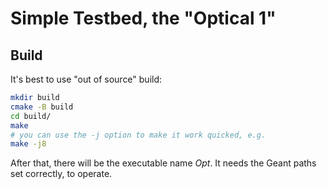 # Simple Testbed, the "Optical 1"

## Build

It's best to use "out of source" build:

```bash
mkdir build
cmake -B build
cd build/
make
# you can use the -j option to make it work quicked, e.g.
make -j8
```

After that, there will be the executable name _Opt_.
It needs the Geant paths set correctly, to operate.